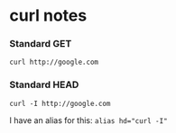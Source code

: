# curl notes

### Standard GET

`curl http://google.com`

### Standard HEAD

`curl -I http://google.com`

I have an alias for this: `alias hd="curl -I"`
